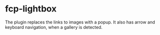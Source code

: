 # fcp-lightbox
The plugin replaces the links to images with a popup. It also has arrow and keyboard navigation, when a gallery is detected.
